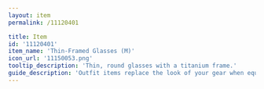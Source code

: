 ```yaml
---
layout: item
permalink: /11120401

title: Item
id: '11120401'
item_name: 'Thin-Framed Glasses (M)'
icon_url: '11150053.png'
tooltip_description: 'Thin, round glasses with a titanium frame.'
guide_description: 'Outfit items replace the look of your gear when equipped.'
---
```

